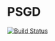 # PSGD

[![Build Status](https://travis-ci.org/cfusting/PSGD.jl.png)](https://travis-ci.org/cfusting/PSGD.jl)
